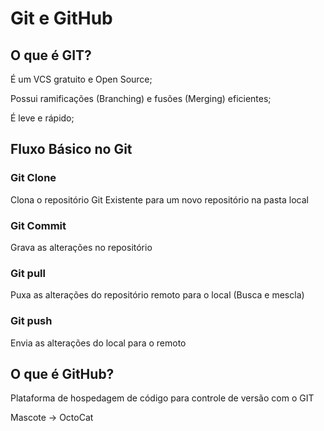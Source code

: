 # Git e GitHub
## O que é GIT?

É um VCS gratuito e Open Source;

Possui ramificações (Branching) e fusões (Merging) eficientes;

É leve e rápido;

## Fluxo Básico no Git

### Git Clone
Clona o repositório Git Existente para um novo repositório na pasta local

### Git Commit
Grava as alterações no repositório

### Git pull
Puxa as alterações do repositório remoto para o local (Busca e mescla)

### Git push
Envia as alterações do local para o remoto

## O que é GitHub?

Plataforma de hospedagem de código para controle de versão com o GIT

Mascote -> OctoCat